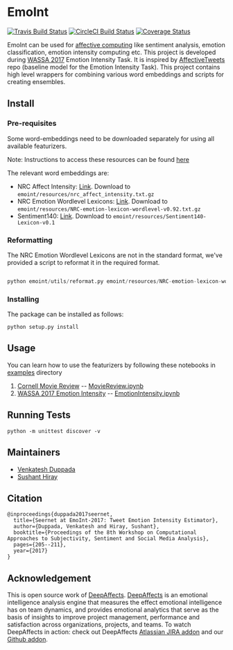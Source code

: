 # EmoInt
[![Travis Build Status](https://api.travis-ci.org/SEERNET/EmoInt.svg)](https://travis-ci.org/SEERNET/EmoInt)
[![CircleCI Build Status](https://circleci.com/gh/SEERNET/EmoInt.svg?style=svg)](https://circleci.com/gh/SEERNET/EmoInt)
[![Coverage Status](https://coveralls.io/repos/github/SEERNET/EmoInt/badge.svg)](https://coveralls.io/github/SEERNET/EmoInt)

EmoInt can be used for [affective computing](https://en.wikipedia.org/wiki/Affective_computing)
like sentiment analysis, emotion classification, emotion intensity computing etc. This project is developed
during [WASSA 2017](http://optima.jrc.it/wassa2017/) Emotion Intensity Task. It is inspired by
[AffectiveTweets](https://github.com/felipebravom/AffectiveTweets) repo (baseline model for the Emotion Intensity Task).
This project contains high level wrappers for combining various word embeddings and scripts for creating ensembles. 

## Install

### Pre-requisites
Some word-embeddings need to be downloaded separately for using all available featurizers.

Note: Instructions to access these resources can be found [here](http://saifmohammad.com/WebPages/AccessResource.htm)

The relevant word embeddings are:

* NRC Affect Intensity: [Link](http://saifmohammad.com/WebPages/AffectIntensity.htm). Download to `emoint/resources/nrc_affect_intensity.txt.gz`
* NRC Emotion Wordlevel Lexicons: [Link](http://saifmohammad.com/WebPages/lexicons.html). Download to `emoint/resources/NRC-emotion-lexicon-wordlevel-v0.92.txt.gz`
* Sentiment140: [Link](http://saifmohammad.com/WebPages/lexicons.html). Download to `emoint/resources/Sentiment140-Lexicon-v0.1` 

### Reformatting
The NRC Emotion Wordlevel Lexicons are not in the standard format, we've provided a script to reformat it in the required format.

```python

python emoint/utils/reformat.py emoint/resources/NRC-emotion-lexicon-wordlevel-v0.92.txt.gz

```

### Installing

The package can be installed as follows:
```
python setup.py install
```

## Usage
You can learn how to use the featurizers by following these notebooks in [examples](emoint/examples) directory
 1. [Cornell Movie Review](http://www.cs.cornell.edu/people/pabo/movie-review-data/) -- [MovieReview.ipynb](emoint/examples/MovieReview.ipynb)
 2. [WASSA 2017 Emotion Intensity](http://optima.jrc.it/wassa2017/) -- [EmotionIntensity.ipynb](emoint/examples/EmotionIntensity.ipynb)


## Running Tests
```
python -m unittest discover -v
```

## Maintainers
- [Venkatesh Duppada](https://venkatesh-1729.github.io)
- [Sushant Hiray](https://sushant-hiray.me)

## Citation
```
@inproceedings{duppada2017seernet,
  title={Seernet at EmoInt-2017: Tweet Emotion Intensity Estimator},
  author={Duppada, Venkatesh and Hiray, Sushant},
  booktitle={Proceedings of the 8th Workshop on Computational Approaches to Subjectivity, Sentiment and Social Media Analysis},
  pages={205--211},
  year={2017}
}
```

## Acknowledgement
This is open source work of [DeepAffects](deepaffects.com). [DeepAffects](https://www.deepaffects.com/dashboard)
is an emotional intelligence analysis engine that measures the effect emotional intelligence
has on team dynamics, and provides emotional analytics that serve as the basis of insights to improve
project management, performance and satisfaction across organizations, projects, and teams.
To watch DeepAffects in action: check out DeepAffects
[Atlassian JIRA addon](https://marketplace.atlassian.com/plugins/com.deepaffects.teams.jira/cloud/overview) 
and our [Github addon](https://teams.deepaffects.com/).
